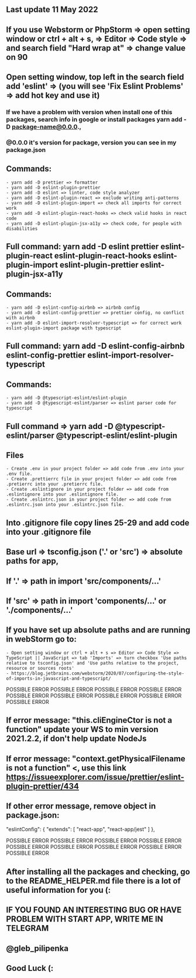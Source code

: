 ## Last update 11 May 2022

## If you use Webstorm or PhpStorm => open setting window or ctrl + alt + s, => Editor => Code style => and search field "Hard wrap at" => change value on 90
## Open setting window, top left in the search field add 'eslint' => (you will see 'Fix Eslint Problems' => add hot key and use it)

### If we have a problem with version when install one of this packages, search info in google or install packages yarn add -D package-name@0.0.0.,
### @0.0.0 it's version for package, version you can see in my package.json

## Commands:
    - yarn add -D prettier => formatter 
    - yarn add -D eslint-plugin-prettier 
    - yarn add -D eslint => linter, code style analyzer 
    - yarn add -D eslint-plugin-react => exclude writing anti-patterns 
    - yarn add -D eslint-plugin-import => check all imports for correct work 
    - yarn add -D eslint-plugin-react-hooks => check valid hooks in react code 
    - yarn add -D eslint-plugin-jsx-a11y => check code, for people with disabilities

## Full command: yarn add -D eslint prettier eslint-plugin-react eslint-plugin-react-hooks eslint-plugin-import eslint-plugin-prettier eslint-plugin-jsx-a11y

## Commands:
    - yarn add -D eslint-config-airbnb => airbnb config 
    - yarn add -D eslint-config-prettier => prettier config, no conflict with airbnb 
    - yarn add -D eslint-import-resolver-typescript => for correct work eslint-plugin-import package with typescript

## Full command: yarn add -D eslint-config-airbnb eslint-config-prettier eslint-import-resolver-typescript

## Commands:
    - yarn add -D @typescript-eslint/eslint-plugin
    - yarn add -D @typescript-eslint/parser => eslint parser code for typescript 

## Full command => yarn add -D @typescript-eslint/parser @typescript-eslint/eslint-plugin

## Files
    - Create .env in your project folder => add code from .env into your .env file.
    - Create .prettierrc file in your project folder => add code from .pretierrc into your .pretierrc file.
    - Create .eslintignore in your project folder => add code from .eslintignore into your .eslintignore file.
    - Create .eslintrc.json in your project folder => add code from .eslintrc.json into your .eslintrc.json file.

## Into .gitignore file copy lines 25-29 and add code into your .gitignore file

## Base url => tsconfig.json ('.' or 'src') => absolute paths for app,
## If '.' => path in import 'src/components/...'
## If 'src' => path in import 'components/...' or './components/...'

## If you have set up absolute paths and are running in webStorm go to:
    - Open setting window or ctrl + alt + s => Editor => Code Style => TypeScript || JavaScript => tab 'Imports' => turn checkbox 'Use paths relative to tsconfig.json' and 'Use paths relative to the project, resource or sources roots'
    - https://blog.jetbrains.com/webstorm/2020/07/configuring-the-style-of-imports-in-javascript-and-typescript/

POSSIBLE ERROR POSSIBLE ERROR POSSIBLE ERROR
POSSIBLE ERROR POSSIBLE ERROR POSSIBLE ERROR
POSSIBLE ERROR POSSIBLE ERROR POSSIBLE ERROR

## If error message: "this.cliEngineCtor is not a function" update your WS to min version 2021.2.2, if don't help update NodeJs
## If error message: "context.getPhysicalFilename is not a function" <, use this link https://issueexplorer.com/issue/prettier/eslint-plugin-prettier/434
## If other error message, remove object in package.json:

"eslintConfig": {
    "extends": [
        "react-app",
        "react-app/jest"
    ]
},

POSSIBLE ERROR POSSIBLE ERROR POSSIBLE ERROR
POSSIBLE ERROR POSSIBLE ERROR POSSIBLE ERROR
POSSIBLE ERROR POSSIBLE ERROR POSSIBLE ERROR

## After installing all the packages and checking, go to the README_HELPER.md file there is a lot of useful information for you (:

## IF YOU FOUND AN INTERESTING BUG OR HAVE PROBLEM WITH START APP, WRITE ME IN TELEGRAM
## @gleb_pilipenka
## Good Luck (:
